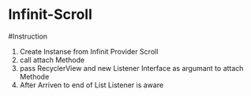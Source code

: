 # Infinit-Scroll

#Instruction

1) Create Instanse from Infinit Provider Scroll 
2) call attach Methode
3) pass RecyclerView and new Listener Interface as argumant to attach Methode
4) After Arriven to end of List Listener is aware  
##
